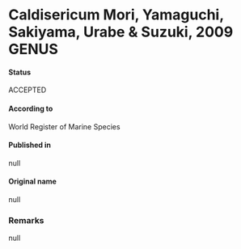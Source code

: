 # Caldisericum Mori, Yamaguchi, Sakiyama, Urabe & Suzuki, 2009 GENUS

#### Status
ACCEPTED

#### According to
World Register of Marine Species

#### Published in
null

#### Original name
null

### Remarks
null